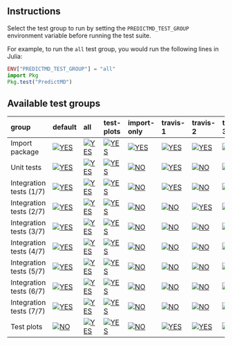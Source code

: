 ## Instructions

Select the test group to run by setting the `PREDICTMD_TEST_GROUP` environment variable before running the test suite.

For example, to run the `all` test group, you would run the following lines in Julia:
```julia
ENV["PREDICTMD_TEST_GROUP"] = "all"
import Pkg
Pkg.test("PredictMD")
```

## Available test groups

| group | default | all | test-plots | import-only | travis-1 | travis-2 | travis-3 | travis-4 | travis-5 | travis-6 | travis-7 |
| :--- | :--- | :--- | :--- | :--- | :--- | :--- | :--- | :--- | :--- | :--- | :--- |
| Import package | <a href="#available-test-groups"><img alt="YES" title="YES" src="https://via.placeholder.com/40x40/00ff00/000000.png?text=+"></a> | <a href="#available-test-groups"><img alt="YES" title="YES" src="https://via.placeholder.com/40x40/00ff00/000000.png?text=+"></a> | <a href="#available-test-groups"><img alt="YES" title="YES" src="https://via.placeholder.com/40x40/00ff00/000000.png?text=+"></a> | <a href="#available-test-groups"><img alt="YES" title="YES" src="https://via.placeholder.com/40x40/00ff00/000000.png?text=+"></a> | <a href="#available-test-groups"><img alt="YES" title="YES" src="https://via.placeholder.com/40x40/00ff00/000000.png?text=+"></a> | <a href="#available-test-groups"><img alt="YES" title="YES" src="https://via.placeholder.com/40x40/00ff00/000000.png?text=+"></a> | <a href="#available-test-groups"><img alt="YES" title="YES" src="https://via.placeholder.com/40x40/00ff00/000000.png?text=+"></a> | <a href="#available-test-groups"><img alt="YES" title="YES" src="https://via.placeholder.com/40x40/00ff00/000000.png?text=+"></a> | <a href="#available-test-groups"><img alt="YES" title="YES" src="https://via.placeholder.com/40x40/00ff00/000000.png?text=+"></a> | <a href="#available-test-groups"><img alt="YES" title="YES" src="https://via.placeholder.com/40x40/00ff00/000000.png?text=+"></a> | <a href="#available-test-groups"><img alt="YES" title="YES" src="https://via.placeholder.com/40x40/00ff00/000000.png?text=+"></a> |
| Unit tests | <a href="#available-test-groups"><img alt="YES" title="YES" src="https://via.placeholder.com/40x40/00ff00/000000.png?text=+"></a> | <a href="#available-test-groups"><img alt="YES" title="YES" src="https://via.placeholder.com/40x40/00ff00/000000.png?text=+"></a> | <a href="#available-test-groups"><img alt="YES" title="YES" src="https://via.placeholder.com/40x40/00ff00/000000.png?text=+"></a> | <a href="#available-test-groups"><img alt="NO" title="NO" src="https://via.placeholder.com/40x40/ff0000/ffffff.png?text=+"></a> | <a href="#available-test-groups"><img alt="YES" title="YES" src="https://via.placeholder.com/40x40/00ff00/000000.png?text=+"></a> | <a href="#available-test-groups"><img alt="NO" title="NO" src="https://via.placeholder.com/40x40/ff0000/ffffff.png?text=+"></a> | <a href="#available-test-groups"><img alt="NO" title="NO" src="https://via.placeholder.com/40x40/ff0000/ffffff.png?text=+"></a> | <a href="#available-test-groups"><img alt="NO" title="NO" src="https://via.placeholder.com/40x40/ff0000/ffffff.png?text=+"></a> | <a href="#available-test-groups"><img alt="NO" title="NO" src="https://via.placeholder.com/40x40/ff0000/ffffff.png?text=+"></a> | <a href="#available-test-groups"><img alt="NO" title="NO" src="https://via.placeholder.com/40x40/ff0000/ffffff.png?text=+"></a> | <a href="#available-test-groups"><img alt="NO" title="NO" src="https://via.placeholder.com/40x40/ff0000/ffffff.png?text=+"></a> |
| Integration tests (1/7) | <a href="#available-test-groups"><img alt="YES" title="YES" src="https://via.placeholder.com/40x40/00ff00/000000.png?text=+"></a> | <a href="#available-test-groups"><img alt="YES" title="YES" src="https://via.placeholder.com/40x40/00ff00/000000.png?text=+"></a> | <a href="#available-test-groups"><img alt="YES" title="YES" src="https://via.placeholder.com/40x40/00ff00/000000.png?text=+"></a> | <a href="#available-test-groups"><img alt="NO" title="NO" src="https://via.placeholder.com/40x40/ff0000/ffffff.png?text=+"></a> | <a href="#available-test-groups"><img alt="YES" title="YES" src="https://via.placeholder.com/40x40/00ff00/000000.png?text=+"></a> | <a href="#available-test-groups"><img alt="NO" title="NO" src="https://via.placeholder.com/40x40/ff0000/ffffff.png?text=+"></a> | <a href="#available-test-groups"><img alt="NO" title="NO" src="https://via.placeholder.com/40x40/ff0000/ffffff.png?text=+"></a> | <a href="#available-test-groups"><img alt="NO" title="NO" src="https://via.placeholder.com/40x40/ff0000/ffffff.png?text=+"></a> | <a href="#available-test-groups"><img alt="NO" title="NO" src="https://via.placeholder.com/40x40/ff0000/ffffff.png?text=+"></a> | <a href="#available-test-groups"><img alt="NO" title="NO" src="https://via.placeholder.com/40x40/ff0000/ffffff.png?text=+"></a> | <a href="#available-test-groups"><img alt="NO" title="NO" src="https://via.placeholder.com/40x40/ff0000/ffffff.png?text=+"></a> |
| Integration tests (2/7) | <a href="#available-test-groups"><img alt="YES" title="YES" src="https://via.placeholder.com/40x40/00ff00/000000.png?text=+"></a> | <a href="#available-test-groups"><img alt="YES" title="YES" src="https://via.placeholder.com/40x40/00ff00/000000.png?text=+"></a> | <a href="#available-test-groups"><img alt="YES" title="YES" src="https://via.placeholder.com/40x40/00ff00/000000.png?text=+"></a> | <a href="#available-test-groups"><img alt="NO" title="NO" src="https://via.placeholder.com/40x40/ff0000/ffffff.png?text=+"></a> | <a href="#available-test-groups"><img alt="NO" title="NO" src="https://via.placeholder.com/40x40/ff0000/ffffff.png?text=+"></a> | <a href="#available-test-groups"><img alt="YES" title="YES" src="https://via.placeholder.com/40x40/00ff00/000000.png?text=+"></a> | <a href="#available-test-groups"><img alt="NO" title="NO" src="https://via.placeholder.com/40x40/ff0000/ffffff.png?text=+"></a> | <a href="#available-test-groups"><img alt="NO" title="NO" src="https://via.placeholder.com/40x40/ff0000/ffffff.png?text=+"></a> | <a href="#available-test-groups"><img alt="NO" title="NO" src="https://via.placeholder.com/40x40/ff0000/ffffff.png?text=+"></a> | <a href="#available-test-groups"><img alt="NO" title="NO" src="https://via.placeholder.com/40x40/ff0000/ffffff.png?text=+"></a> | <a href="#available-test-groups"><img alt="NO" title="NO" src="https://via.placeholder.com/40x40/ff0000/ffffff.png?text=+"></a> |
| Integration tests (3/7) | <a href="#available-test-groups"><img alt="YES" title="YES" src="https://via.placeholder.com/40x40/00ff00/000000.png?text=+"></a> | <a href="#available-test-groups"><img alt="YES" title="YES" src="https://via.placeholder.com/40x40/00ff00/000000.png?text=+"></a> | <a href="#available-test-groups"><img alt="YES" title="YES" src="https://via.placeholder.com/40x40/00ff00/000000.png?text=+"></a> | <a href="#available-test-groups"><img alt="NO" title="NO" src="https://via.placeholder.com/40x40/ff0000/ffffff.png?text=+"></a> | <a href="#available-test-groups"><img alt="NO" title="NO" src="https://via.placeholder.com/40x40/ff0000/ffffff.png?text=+"></a> | <a href="#available-test-groups"><img alt="NO" title="NO" src="https://via.placeholder.com/40x40/ff0000/ffffff.png?text=+"></a> | <a href="#available-test-groups"><img alt="YES" title="YES" src="https://via.placeholder.com/40x40/00ff00/000000.png?text=+"></a> | <a href="#available-test-groups"><img alt="NO" title="NO" src="https://via.placeholder.com/40x40/ff0000/ffffff.png?text=+"></a> | <a href="#available-test-groups"><img alt="NO" title="NO" src="https://via.placeholder.com/40x40/ff0000/ffffff.png?text=+"></a> | <a href="#available-test-groups"><img alt="NO" title="NO" src="https://via.placeholder.com/40x40/ff0000/ffffff.png?text=+"></a> | <a href="#available-test-groups"><img alt="NO" title="NO" src="https://via.placeholder.com/40x40/ff0000/ffffff.png?text=+"></a> |
| Integration tests (4/7) | <a href="#available-test-groups"><img alt="YES" title="YES" src="https://via.placeholder.com/40x40/00ff00/000000.png?text=+"></a> | <a href="#available-test-groups"><img alt="YES" title="YES" src="https://via.placeholder.com/40x40/00ff00/000000.png?text=+"></a> | <a href="#available-test-groups"><img alt="YES" title="YES" src="https://via.placeholder.com/40x40/00ff00/000000.png?text=+"></a> | <a href="#available-test-groups"><img alt="NO" title="NO" src="https://via.placeholder.com/40x40/ff0000/ffffff.png?text=+"></a> | <a href="#available-test-groups"><img alt="NO" title="NO" src="https://via.placeholder.com/40x40/ff0000/ffffff.png?text=+"></a> | <a href="#available-test-groups"><img alt="NO" title="NO" src="https://via.placeholder.com/40x40/ff0000/ffffff.png?text=+"></a> | <a href="#available-test-groups"><img alt="NO" title="NO" src="https://via.placeholder.com/40x40/ff0000/ffffff.png?text=+"></a> | <a href="#available-test-groups"><img alt="YES" title="YES" src="https://via.placeholder.com/40x40/00ff00/000000.png?text=+"></a> | <a href="#available-test-groups"><img alt="NO" title="NO" src="https://via.placeholder.com/40x40/ff0000/ffffff.png?text=+"></a> | <a href="#available-test-groups"><img alt="NO" title="NO" src="https://via.placeholder.com/40x40/ff0000/ffffff.png?text=+"></a> | <a href="#available-test-groups"><img alt="NO" title="NO" src="https://via.placeholder.com/40x40/ff0000/ffffff.png?text=+"></a> |
| Integration tests (5/7) | <a href="#available-test-groups"><img alt="YES" title="YES" src="https://via.placeholder.com/40x40/00ff00/000000.png?text=+"></a> | <a href="#available-test-groups"><img alt="YES" title="YES" src="https://via.placeholder.com/40x40/00ff00/000000.png?text=+"></a> | <a href="#available-test-groups"><img alt="YES" title="YES" src="https://via.placeholder.com/40x40/00ff00/000000.png?text=+"></a> | <a href="#available-test-groups"><img alt="NO" title="NO" src="https://via.placeholder.com/40x40/ff0000/ffffff.png?text=+"></a> | <a href="#available-test-groups"><img alt="NO" title="NO" src="https://via.placeholder.com/40x40/ff0000/ffffff.png?text=+"></a> | <a href="#available-test-groups"><img alt="NO" title="NO" src="https://via.placeholder.com/40x40/ff0000/ffffff.png?text=+"></a> | <a href="#available-test-groups"><img alt="NO" title="NO" src="https://via.placeholder.com/40x40/ff0000/ffffff.png?text=+"></a> | <a href="#available-test-groups"><img alt="NO" title="NO" src="https://via.placeholder.com/40x40/ff0000/ffffff.png?text=+"></a> | <a href="#available-test-groups"><img alt="YES" title="YES" src="https://via.placeholder.com/40x40/00ff00/000000.png?text=+"></a> | <a href="#available-test-groups"><img alt="NO" title="NO" src="https://via.placeholder.com/40x40/ff0000/ffffff.png?text=+"></a> | <a href="#available-test-groups"><img alt="NO" title="NO" src="https://via.placeholder.com/40x40/ff0000/ffffff.png?text=+"></a> |
| Integration tests (6/7) | <a href="#available-test-groups"><img alt="YES" title="YES" src="https://via.placeholder.com/40x40/00ff00/000000.png?text=+"></a> | <a href="#available-test-groups"><img alt="YES" title="YES" src="https://via.placeholder.com/40x40/00ff00/000000.png?text=+"></a> | <a href="#available-test-groups"><img alt="YES" title="YES" src="https://via.placeholder.com/40x40/00ff00/000000.png?text=+"></a> | <a href="#available-test-groups"><img alt="NO" title="NO" src="https://via.placeholder.com/40x40/ff0000/ffffff.png?text=+"></a> | <a href="#available-test-groups"><img alt="NO" title="NO" src="https://via.placeholder.com/40x40/ff0000/ffffff.png?text=+"></a> | <a href="#available-test-groups"><img alt="NO" title="NO" src="https://via.placeholder.com/40x40/ff0000/ffffff.png?text=+"></a> | <a href="#available-test-groups"><img alt="NO" title="NO" src="https://via.placeholder.com/40x40/ff0000/ffffff.png?text=+"></a> | <a href="#available-test-groups"><img alt="NO" title="NO" src="https://via.placeholder.com/40x40/ff0000/ffffff.png?text=+"></a> | <a href="#available-test-groups"><img alt="NO" title="NO" src="https://via.placeholder.com/40x40/ff0000/ffffff.png?text=+"></a> | <a href="#available-test-groups"><img alt="YES" title="YES" src="https://via.placeholder.com/40x40/00ff00/000000.png?text=+"></a> | <a href="#available-test-groups"><img alt="NO" title="NO" src="https://via.placeholder.com/40x40/ff0000/ffffff.png?text=+"></a> |
| Integration tests (7/7) | <a href="#available-test-groups"><img alt="YES" title="YES" src="https://via.placeholder.com/40x40/00ff00/000000.png?text=+"></a> | <a href="#available-test-groups"><img alt="YES" title="YES" src="https://via.placeholder.com/40x40/00ff00/000000.png?text=+"></a> | <a href="#available-test-groups"><img alt="YES" title="YES" src="https://via.placeholder.com/40x40/00ff00/000000.png?text=+"></a> | <a href="#available-test-groups"><img alt="NO" title="NO" src="https://via.placeholder.com/40x40/ff0000/ffffff.png?text=+"></a> | <a href="#available-test-groups"><img alt="NO" title="NO" src="https://via.placeholder.com/40x40/ff0000/ffffff.png?text=+"></a> | <a href="#available-test-groups"><img alt="NO" title="NO" src="https://via.placeholder.com/40x40/ff0000/ffffff.png?text=+"></a> | <a href="#available-test-groups"><img alt="NO" title="NO" src="https://via.placeholder.com/40x40/ff0000/ffffff.png?text=+"></a> | <a href="#available-test-groups"><img alt="NO" title="NO" src="https://via.placeholder.com/40x40/ff0000/ffffff.png?text=+"></a> | <a href="#available-test-groups"><img alt="NO" title="NO" src="https://via.placeholder.com/40x40/ff0000/ffffff.png?text=+"></a> | <a href="#available-test-groups"><img alt="NO" title="NO" src="https://via.placeholder.com/40x40/ff0000/ffffff.png?text=+"></a> | <a href="#available-test-groups"><img alt="YES" title="YES" src="https://via.placeholder.com/40x40/00ff00/000000.png?text=+"></a> |
| Test plots | <a href="#available-test-groups"><img alt="NO" title="NO" src="https://via.placeholder.com/40x40/ff0000/ffffff.png?text=+"></a> | <a href="#available-test-groups"><img alt="YES" title="YES" src="https://via.placeholder.com/40x40/00ff00/000000.png?text=+"></a> | <a href="#available-test-groups"><img alt="YES" title="YES" src="https://via.placeholder.com/40x40/00ff00/000000.png?text=+"></a> | <a href="#available-test-groups"><img alt="NO" title="NO" src="https://via.placeholder.com/40x40/ff0000/ffffff.png?text=+"></a> | <a href="#available-test-groups"><img alt="YES" title="YES" src="https://via.placeholder.com/40x40/00ff00/000000.png?text=+"></a> | <a href="#available-test-groups"><img alt="YES" title="YES" src="https://via.placeholder.com/40x40/00ff00/000000.png?text=+"></a> | <a href="#available-test-groups"><img alt="YES" title="YES" src="https://via.placeholder.com/40x40/00ff00/000000.png?text=+"></a> | <a href="#available-test-groups"><img alt="YES" title="YES" src="https://via.placeholder.com/40x40/00ff00/000000.png?text=+"></a> | <a href="#available-test-groups"><img alt="YES" title="YES" src="https://via.placeholder.com/40x40/00ff00/000000.png?text=+"></a> | <a href="#available-test-groups"><img alt="YES" title="YES" src="https://via.placeholder.com/40x40/00ff00/000000.png?text=+"></a> | <a href="#available-test-groups"><img alt="YES" title="YES" src="https://via.placeholder.com/40x40/00ff00/000000.png?text=+"></a> |
